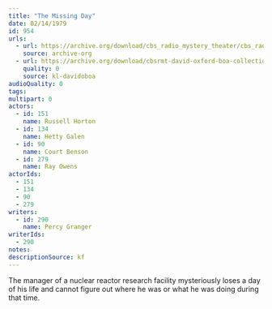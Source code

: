 ```yaml
---
title: "The Missing Day"
date: 02/14/1979
id: 954
urls: 
  - url: https://archive.org/download/cbs_radio_mystery_theater/cbs_radio_mystery_theater-0951-1000.zip/cbs_radio_mystery_theater-0951-1000%2Fcbsrmt_0954_the_missing_day.mp3
    source: archive-org
  - url: https://archive.org/download/cbsrmt-david-oxford-boa-collection/CBSRMT-790214-0954-The-Missing-Day-(128-48)_WBBM-JE-{BoA}.mp3
    quality: 0
    source: kl-davidoboa
audioQuality: 0
tags: 
multipart: 0
actors:  
  - id: 151
    name: Russell Horton  
  - id: 134
    name: Hetty Galen  
  - id: 90
    name: Court Benson  
  - id: 279
    name: Ray Owens
actorIds:  
  - 151  
  - 134  
  - 90  
  - 279
writers:  
  - id: 290
    name: Percy Granger
writerIds:  
  - 290
notes: 
descriptionSource: kf
---
```

The manager of a nuclear reactor research facility mysteriously loses a day of his life and cannot figure out where he was or what he was doing during that time.